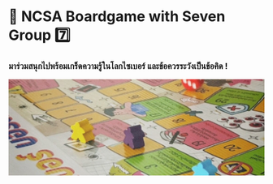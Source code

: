 #  🤖 NCSA Boardgame with Seven Group 7️⃣
### มาร่วมสนุกไปพร้อมเกร็ดความรู้ในโลกไซเบอร์ และข้อควรระวังเป็นข้อคิด !
![bg](img/bgame.jpg)